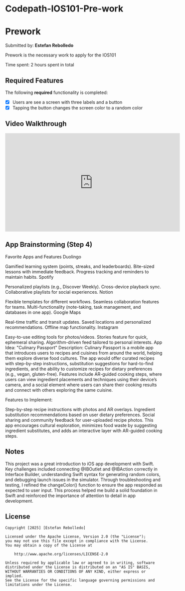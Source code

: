 # Codepath-IOS101-Pre-work

# Prework

Submitted by: **Estefan Rebolledo**

Prework is the necessary work to apply for the IOS101

Time spent: 2 hours spent in total

## Required Features

The following **required** functionality is completed:

- [x] Users are see a screen with three labels and a button
- [x] Tapping the button changes the screen color to a random color
 
## Video Walkthrough

<iframe width="560" height="315" src="https://www.youtube-nocookie.com/embed/gRTX5pYWkrw?si=KQFqgechQ7z95Vam&amp;controls=0" title="YouTube video player" frameborder="0" allow="accelerometer; autoplay; clipboard-write; encrypted-media; gyroscope; picture-in-picture; web-share" referrerpolicy="strict-origin-when-cross-origin" allowfullscreen></iframe>

## App Brainstorming (Step 4)

Favorite Apps and Features
Duolingo

Gamified learning system (points, streaks, and leaderboards).
Bite-sized lessons with immediate feedback.
Progress tracking and reminders to maintain habits.
Spotify

Personalized playlists (e.g., Discover Weekly).
Cross-device playback sync.
Collaborative playlists for social experiences.
Notion

Flexible templates for different workflows.
Seamless collaboration features for teams.
Multi-functionality (note-taking, task management, and databases in one app).
Google Maps

Real-time traffic and transit updates.
Saved locations and personalized recommendations.
Offline map functionality.
Instagram

Easy-to-use editing tools for photos/videos.
Stories feature for quick, ephemeral sharing.
Algorithm-driven feed tailored to personal interests.
App Idea: "Culinary Passport"
Description:
Culinary Passport is a mobile app that introduces users to recipes and cuisines from around the world, helping them explore diverse food cultures. The app would offer curated recipes with step-by-step instructions, substitution suggestions for hard-to-find ingredients, and the ability to customize recipes for dietary preferences (e.g., vegan, gluten-free). Features include AR-guided cooking steps, where users can view ingredient placements and techniques using their device’s camera, and a social element where users can share their cooking results and connect with others exploring the same cuisine.

Features to Implement:

Step-by-step recipe instructions with photos and AR overlays.
Ingredient substitution recommendations based on user dietary preferences.
Social sharing and community feedback for user-uploaded recipe photos.
This app encourages cultural exploration, minimizes food waste by suggesting ingredient substitutes, and adds an interactive layer with AR-guided cooking steps.

## Notes

This project was a great introduction to iOS app development with Swift. Key challenges included connecting @IBOutlet and @IBAction correctly in Interface Builder, understanding Swift syntax for generating random colors, and debugging launch issues in the simulator. Through troubleshooting and testing, I refined the changeColor() function to ensure the app responded as expected to user input. This process helped me build a solid foundation in Swift and reinforced the importance of attention to detail in app development.

## License

    Copyright [2025] [Estefan Rebolledo]

    Licensed under the Apache License, Version 2.0 (the "License");
    you may not use this file except in compliance with the License.
    You may obtain a copy of the License at

        http://www.apache.org/licenses/LICENSE-2.0

    Unless required by applicable law or agreed to in writing, software
    distributed under the License is distributed on an "AS IS" BASIS,
    WITHOUT WARRANTIES OR CONDITIONS OF ANY KIND, either express or implied.
    See the License for the specific language governing permissions and
    limitations under the License.
